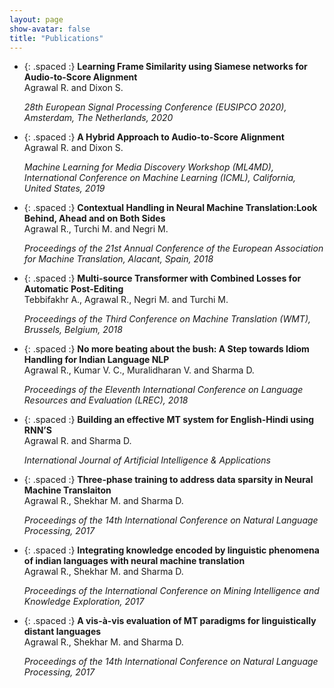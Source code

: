 ```yaml
---
layout: page
show-avatar: false
title: "Publications"
---
```

* {: .spaced :} **Learning Frame Similarity using Siamese networks for Audio-to-Score Alignment** [<i class="fas fa-file-pdf"></i>](https://www.eurasip.org/Proceedings/Eusipco/Eusipco2020/pdfs/0000141.pdf)  
  Agrawal R. and Dixon S.  

  *28th European Signal Processing Conference (EUSIPCO 2020), Amsterdam, The Netherlands, 2020*
* {: .spaced :} **A Hybrid Approach to Audio-to-Score Alignment** [<i class="fas fa-file-pdf"></i>](https://www.eecs.qmul.ac.uk/~simond/pub/2019/Agrawal-Dixon-ML4MD-2019.pdf)  
  Agrawal R. and Dixon S.
 
  *Machine Learning for Media Discovery Workshop (ML4MD), International Conference on Machine Learning (ICML), California, United States, 2019*
* {: .spaced :} **Contextual Handling in Neural Machine Translation:Look Behind, Ahead and on Both Sides** [<i class="fas fa-file-pdf"></i>](https://cris.fbk.eu/retrieve/handle/11582/314425/23380/EAMT2018-Proceedings_03.pdf)  
  Agrawal R., Turchi M. and Negri M. 

  *Proceedings of the 21st Annual Conference of the European Association for Machine Translation, Alacant, Spain, 2018*
* {: .spaced :} **Multi-source Transformer with Combined Losses for Automatic Post-Editing** [<i class="fas fa-file-pdf"></i>](https://www.aclweb.org/anthology/W18-6471.pdf)  
  Tebbifakhr A., Agrawal R., Negri M. and Turchi M.

  *Proceedings of the Third Conference on Machine Translation (WMT), Brussels, Belgium, 2018*
* {: .spaced :} **No more beating about the bush: A Step towards Idiom Handling for Indian Language NLP** [<i class="fas fa-file-pdf"></i>](https://www.aclweb.org/anthology/L18-1048.pdf)  
  Agrawal R., Kumar V. C., Muralidharan V. and Sharma D.

  *Proceedings of the Eleventh International Conference on Language Resources and Evaluation (LREC), 2018*
* {: .spaced :} **Building an effective MT system for English-Hindi using RNN’S**  
  Agrawal R. and Sharma D.

  *International Journal of Artificial Intelligence & Applications*
* {: .spaced :} **Three-phase training to address data sparsity in Neural Machine Translaiton** [<i class="fas fa-file-pdf"></i>](https://www.aclweb.org/anthology/W17-7503.pdf)  
  Agrawal R., Shekhar M. and Sharma D.

  *Proceedings of the 14th International Conference on Natural Language Processing, 2017*

* {: .spaced :} **Integrating knowledge encoded by linguistic phenomena of indian languages with neural machine translation**   
  Agrawal R., Shekhar M. and Sharma D.

  *Proceedings of the International Conference on Mining Intelligence and Knowledge Exploration, 2017*

* {: .spaced :} **A vis-à-vis evaluation of MT paradigms for linguistically distant languages** [<i class="fas fa-file-pdf"></i>](https://www.aclweb.org/anthology/W17-7505.pdf)  
  Agrawal R., Shekhar M. and Sharma D.

  *Proceedings of the 14th International Conference on Natural Language Processing, 2017*




